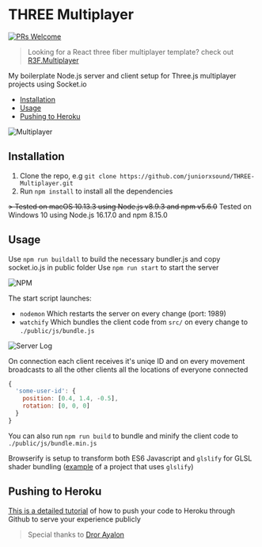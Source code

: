 # THREE Multiplayer
[![PRs Welcome](https://img.shields.io/badge/PRs-welcome-brightgreen.svg?style=flat-square)](http://makeapullrequest.com)

> Looking for a React three fiber multiplayer template? check out [R3F.Multiplayer](https://github.com/juniorxsound/R3F.Multiplayer)

My boilerplate Node.js server and client setup for Three.js multiplayer projects using Socket.io
- [Installation](#installation)
- [Usage](#usage)
- [Pushing to Heroku](#pushing-to-heroku)

![Multiplayer](https://github.com/juniorxsound/THREE-Multiplayer/blob/master/resources/multiplayer.gif)

## Installation
1. Clone the repo, e.g ```git clone https://github.com/juniorxsound/THREE-Multiplayer.git```
1. Run ```npm install``` to install all the dependencies

~~> Tested on macOS 10.13.3 using Node.js v8.9.3 and npm v5.6.0~~
Tested on Windows 10 using Node.js 16.17.0 and npm 8.15.0 

## Usage
Use ```npm run buildall``` to build the necessary bundler.js and copy socket.io.js in public folder
Use ```npm run start``` to start the server 

![NPM](https://github.com/juniorxsound/THREE-Multiplayer/blob/master/resources/run_start.gif)

The start script launches:
- ```nodemon``` Which restarts the server on every change (port: 1989)
- ```watchify``` Which bundles the client code from ```src/``` on every change to ```./public/js/bundle.js```

![Server Log](https://github.com/juniorxsound/THREE-Multiplayer/blob/master/resources/Logs.png)

On connection each client receives it's uniqe ID and on every movement broadcasts to all the other clients all the locations of everyone connected
```js
{
  'some-user-id': {
    position: [0.4, 1.4, -0.5],
    rotation: [0, 0, 0]
  }
}
```

You can also run ```npm run build``` to bundle and minify the client code to ```./public/js/bundle.min.js```

Browserify is setup to transform both ES6 Javascript and ```glslify``` for GLSL shader bundling ([example](https://github.com/juniorxsound/DepthKit.js) of a project that uses ```glslify```)

## Pushing to Heroku
[This is a detailed tutorial](https://devcenter.heroku.com/articles/getting-started-with-nodejs#introduction) of how to push your code to Heroku through Github to serve your experience publicly

> Special thanks to [Dror Ayalon](https://github.com/dodiku)
